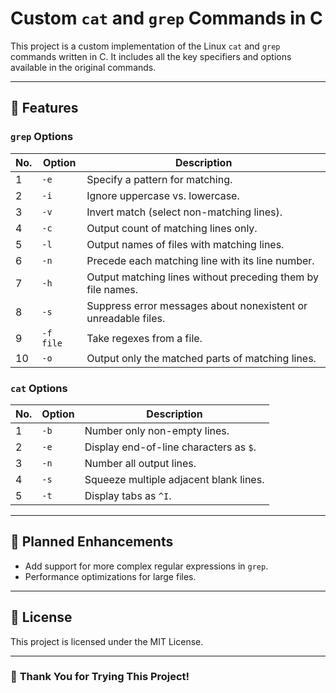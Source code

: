 # Custom `cat` and `grep` Commands in C

This project is a custom implementation of the Linux `cat` and `grep` commands written in C. It includes all the key specifiers and options available in the original commands.

---

## 📂 **Features**

### `grep` Options
| No. | Option  | Description                                               |
|-----|---------|-----------------------------------------------------------|
| 1   | `-e`    | Specify a pattern for matching.                           |
| 2   | `-i`    | Ignore uppercase vs. lowercase.                          |
| 3   | `-v`    | Invert match (select non-matching lines).                |
| 4   | `-c`    | Output count of matching lines only.                      |
| 5   | `-l`    | Output names of files with matching lines.                |
| 6   | `-n`    | Precede each matching line with its line number.          |
| 7   | `-h`    | Output matching lines without preceding them by file names. |
| 8   | `-s`    | Suppress error messages about nonexistent or unreadable files. |
| 9   | `-f file` | Take regexes from a file.                              |
| 10  | `-o`    | Output only the matched parts of matching lines.          |

### `cat` Options
| No. | Option  | Description                                               |
|-----|---------|-----------------------------------------------------------|
| 1   | `-b`    | Number only non-empty lines.                             |
| 2   | `-e`    | Display end-of-line characters as `$`.                    |
| 3   | `-n`    | Number all output lines.                                 |
| 4   | `-s`    | Squeeze multiple adjacent blank lines.                    |
| 5   | `-t`    | Display tabs as `^I`.                                    |

---

## 🔧 **Planned Enhancements**

- Add support for more complex regular expressions in `grep`.
- Performance optimizations for large files.

---

## 📝 **License**

This project is licensed under the MIT License.

---

### 🌟 **Thank You for Trying This Project!**
